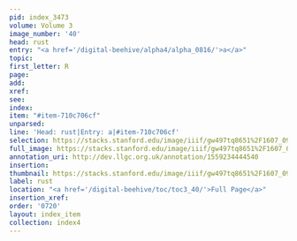 ```yaml
---
pid: index_3473
volume: Volume 3
image_number: '40'
head: rust
entry: "<a href='/digital-beehive/alpha4/alpha_0816/'>a</a>"
topic: 
first_letter: R
page: 
add: 
xref: 
see: 
index: 
item: "#item-710c706cf"
unparsed: 
line: 'Head: rust|Entry: a|#item-710c706cf'
selection: https://stacks.stanford.edu/image/iiif/gw497tq8651%2F1607_0983/1836,732,321,127/full/0/default.jpg
full_image: https://stacks.stanford.edu/image/iiif/gw497tq8651%2F1607_0983/full/full/0/default.jpg
annotation_uri: http://dev.llgc.org.uk/annotation/1559234444540
insertion: 
thumbnail: https://stacks.stanford.edu/image/iiif/gw497tq8651%2F1607_0983/1836,732,321,127/150,/0/default.jpg
label: rust
location: "<a href='/digital-beehive/toc/toc3_40/'>Full Page</a>"
insertion_xref: 
order: '0720'
layout: index_item
collection: index4
---
```

